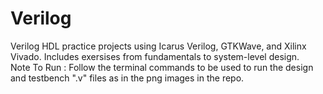 # Verilog
Verilog HDL practice projects using Icarus Verilog, GTKWave, and Xilinx Vivado. Includes exersises from fundamentals to system-level design.\
Note To Run : Follow the terminal commands to be used to run the design and testbench ".v" files as in the png images in the repo.
